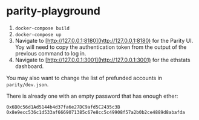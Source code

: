 # parity-playground

1. `docker-compose build`
2. `docker-compose up`
3. Navigate to [http://127.0.0.1:8180](http://127.0.0.1:8180) for the Parity UI.
Yoy will need to copy the authentication token from the output of the previous command to log in.
4. Navigate to [http://127.0.0.1:3001](http://127.0.0.1:3001) for the ethstats dashboard.

You may also want to change the list of prefunded accounts in `parity/dev.json`.

There is already one with an empty password that has enough ether:

```
0x6B0c56d1Ad5144b4d37fa6e27DC9afd5C2435c3B
0x8e9ecc536c1d533af6669071385c67e8cc5c49908f57a2b0b2ce4889d8abafda
```
